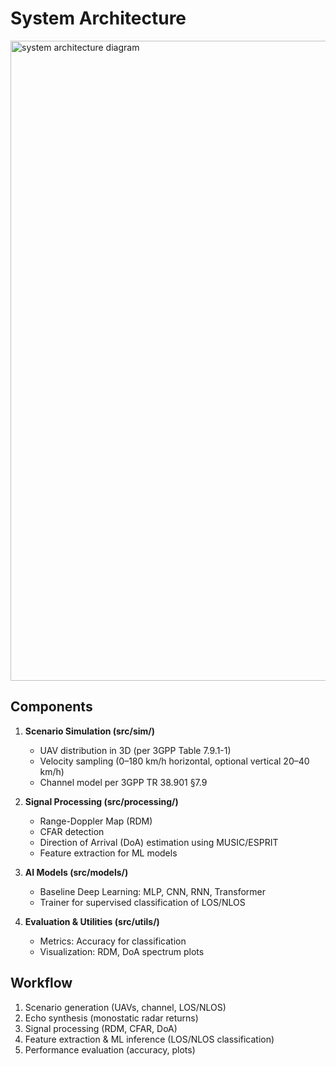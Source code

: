 # System Architecture

<img width="1536" height="1024" alt="system architecture diagram" src="https://github.com/user-attachments/assets/19eefac4-d92a-4fb2-8758-59cf7e4b2d8b" />


## Components
1. **Scenario Simulation (src/sim/)**
   - UAV distribution in 3D (per 3GPP Table 7.9.1-1)
   - Velocity sampling (0–180 km/h horizontal, optional vertical 20–40 km/h)
   - Channel model per 3GPP TR 38.901 §7.9

2. **Signal Processing (src/processing/)**
   - Range-Doppler Map (RDM)
   - CFAR detection
   - Direction of Arrival (DoA) estimation using MUSIC/ESPRIT
   - Feature extraction for ML models

3. **AI Models (src/models/)**
   - Baseline Deep Learning: MLP, CNN, RNN, Transformer
   - Trainer for supervised classification of LOS/NLOS


4. **Evaluation & Utilities (src/utils/)**
   - Metrics: Accuracy for classification
   - Visualization: RDM, DoA spectrum plots

## Workflow
1. Scenario generation (UAVs, channel, LOS/NLOS)
2. Echo synthesis (monostatic radar returns)
3. Signal processing (RDM, CFAR, DoA)
4. Feature extraction & ML inference (LOS/NLOS classification)
5. Performance evaluation (accuracy, plots)
